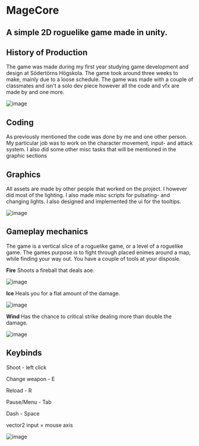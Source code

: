 # MageCore

## A simple 2D roguelike game made in unity.

## **History of Production**
The game was made during my first year studying game development and design at Södertörns Högskola.
The game took around three weeks to make, mainly due to a loose schedule.
The game was made with a couple of classmates and isn't a solo dev piece however all the code and vfx are made by and one more.

![image](https://github.com/user-attachments/assets/91221ebc-6fbc-49c8-a2f7-c9fa35c8f225)


## **Coding**
As previously mentioned the code was done by me and one other person.
My particular job was to work on the character movement, input- and attack system.
I also did some other misc tasks that will be mentioned in the graphic sections

## **Graphics**
All assets are made by other people that worked on the project.
I however did most of the lighting.
I also made misc scripts for pulsating- and changing lights.
I also designed and implemented the ui for the tooltips.

![image](https://github.com/user-attachments/assets/81cb9cb2-30b7-46a9-bc14-95d86b950a1a)


## **Gameplay mechanics**
The game is a vertical slice of a roguelike game, or a level of a roguelike game.
The games purpose is to fight through placed enimes around a map, while finding your way out.
You have a couple of tools at your disposle.

**Fire**
Shoots a fireball that deals aoe.

![image](https://github.com/user-attachments/assets/bfb183d6-7544-4af3-bc39-eeabd7397f9a)


**Ice**
Heals you for a flat amount of the damage.

![image](https://github.com/user-attachments/assets/ed747ac4-a59f-4577-8f9d-ff312fb10ef4)


**Wind**
Has the chance to critical strike dealing more than double the damage.

![image](https://github.com/user-attachments/assets/faba80ff-f1ed-48ac-9a00-09b7008613c5)


## **Keybinds**
Shoot - left click

Change weapon - E

Reload - R

Pause/Menu - Tab

Dash - Space

vector2 input = mouse axis

![image](https://github.com/user-attachments/assets/d5db51c0-1c71-41ae-9da0-61356da40395)

